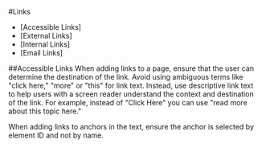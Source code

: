 #Links

* [Accessible Links]
* [External Links]
* [Internal Links]
* [Email Links]

##Accessible Links
When adding links to a page, ensure that the user can determine the destination of the link. Avoid using ambiguous terms like "click here," 
"more" or "this" for link text. Instead, use descriptive link text to help users with a screen reader understand the context and destination of the link. For example, instead of "Click Here" you can use "read more about this topic here."

When adding links to anchors in the text, ensure the anchor is selected by element ID and not by name.
